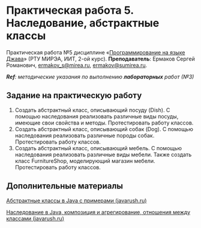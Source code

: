 # Практическая работа 5. Наследование, абстрактные классы
Практическая работа №5 дисциплине «[Программирование на языке Джава](https://online-edu.mirea.ru/course/view.php?id=4053)» (РТУ МИРЭА, ИИТ, 2-ой курс).
**Преподаватель**: Ермаков Сергей Романович, ermakov_s@mirea.ru, ermakov@sumirea.ru.

***Ref**: методические указания по выполнению **лабораторных** работ (№3)*

## Задание на практическую работу
1. Создать абстрактный класс, описывающий посуду (Dish). С
   помощью наследования реализовать различные виды посуды,
   имеющие свои свойства и методы. Протестировать работу классов.
2. Создать абстрактный класс, описывающий собак (Dog). С
   помощью наследования реализовать различные породы собак.
   Протестировать работу классов.
3. Создать абстрактный класс, описывающий мебель. С помощью
   наследования реализовать различные виды мебели. Также создать
   класс FurnitureShop, моделирующий магазин мебели. Протестировать
   работу классов.

## Дополнительные материалы

[Абстрактные классы в Java c примерами (javarush.ru)](https://javarush.ru/groups/posts/1973-abstraktnihe-klassih-v-java-na-konkretnihkh-primerakh)

[Наследование в Java, композиция и агрегирование, отношения между классами (javarush.ru)](https://javarush.ru/groups/posts/1967-otnoshenija-mezhdu-klassami-nasledovanie-kompozicija-i-agregirovanie-)
